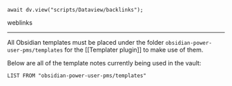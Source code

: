 ```dataviewjs
await dv.view("scripts/Dataview/backlinks");
```
weblinks 
___
All Obsidian templates must be placed under the folder `obsidian-power-user-pms/templates` for the [[Templater plugin]] to make use of them.

Below are all of the template notes currently being used in the vault:
```dataview
LIST FROM "obsidian-power-user-pms/templates"
```